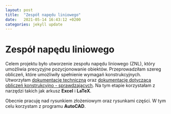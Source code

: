 ```yaml
---
layout: post
title:  "Zespół napędu liniowego"
date:   2021-05-14 16:43:12 +0200
categories: jekyll update
---
```

# Zespół napędu liniowego

Celem projektu było utworzenie zespołu napędu liniowego (ZNL), który umożliwia precyzyjne pozycjonowanie obiektów. Przeprowadziłam szereg obliczeń, które umożliwiły spełnienie wymagań konstrukcyjnych. Utworzyłam [dokumentację techniczną](/images/ZNL-23_Pamula_obliczenia_1.pdf) oraz [dokumentację dotyczącą obliczeń konstrukcyjno - sprawdzających](/images/ZNL-23_Pamula_obliczenia_2.pdf). Na tym etapie korzystałam z narzędzi takich jak arkusz **Excel** i **LaTeX**.

Obecnie pracuję nad rysunkiem złożeniowym oraz rysunkami części. W tym celu korzystam z programu **AutoCAD**.

